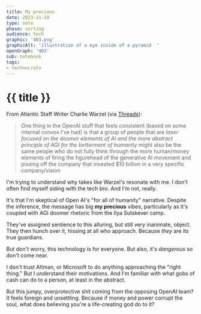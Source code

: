 ```yaml
---
title: My precious
date: 2023-11-18
type: note
phase: sorting
audience: tech
graphic: '403.png'
graphicAlt: 'illustration of a eye inside of a pyramid ￼'
openGraph: '403'
sub: notebook
tags:
- technocrats
---
```

# {{ title }}

From Atlantic Staff Writer Charlie Warzel (via [Threads](https://www.threads.net/@cwarzel/post/Czz-H5TMk3F/?igshid=MzRlODBiNWFlZA==)):

> One thing in the OpenAI stuff that feels consistent (based on some internal convos I've had) is that a group of people that are *laser focused on the doomer elements of AI and the more abstract principle of AGI for the betterment of humanity* might also be the same people who do not fully think through the more human/money elements of firing the figurehead of the generative AI movement and pissing off the company that invested $10 billion in a very specific company/vision


I'm trying to understand why takes like Warzel's resonate with me. I don't often find myself siding with the tech bro. And I'm not, really. 

It's that I'm skeptical of Open AI's "for all of humanity" narrative. Despite the inference, the message has big **my precious** vibes, particularly as it's coupled with AGI doomer rhetoric from the Ilya Sutskever camp. 

They've assigned sentience to this alluring, but still very inanimate, object. They then hunch over it, hissing at all who approach. Because *they* are its true guardians. 

But don't worry, this technology is for everyone. But also, it's *dangerous* so don't come near.

I don't trust Altman, or Microsoft to do anything approaching the "right thing." But I understand their motivations. And I'm familiar with what gobs of cash can do to a person, at least in the abstract. 

But this jumpy, overprotective shit coming from the opposing OpenAI team? It feels foreign and unsettling. Because if money and power corrupt the soul, what does believing you're a life-creating god do to it?